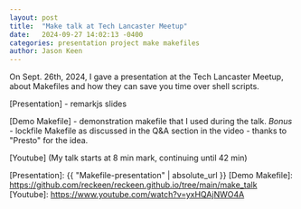 ```yaml
---
layout: post
title:  "Make talk at Tech Lancaster Meetup"
date:   2024-09-27 14:02:13 -0400
categories: presentation project make makefiles
author: Jason Keen
---
```


On Sept. 26th, 2024, I gave a presentation at the Tech Lancaster Meetup, about Makefiles and how they can save you time over shell scripts.

[Presentation] - remarkjs slides

[Demo Makefile] - demonstration makefile that I used during the talk.  *Bonus* - lockfile Makefile as discussed in the Q&A section in the video - thanks to "Presto" for the idea.

[Youtube] (My talk starts at 8 min mark, continuing until 42 min)

[Presentation]: {{ "Makefile-presentation" | absolute_url }}
[Demo Makefile]: https://github.com/reckeen/reckeen.github.io/tree/main/make_talk
[Youtube]: https://www.youtube.com/watch?v=yxHQAjNWO4A

